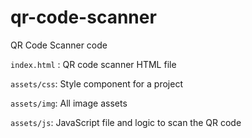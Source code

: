 # qr-code-scanner
QR Code Scanner code

`index.html` : QR code scanner HTML file

`assets/css`: Style component for a project

`assets/img`: All image assets

`assets/js`: JavaScript file and logic to scan the QR code
